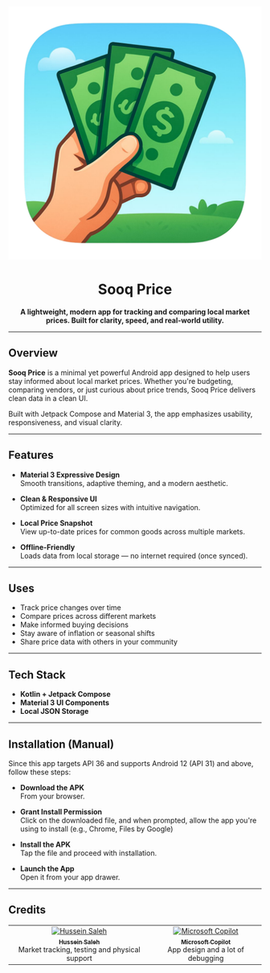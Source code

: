 <div align="center">
  <img src="app/sooq_price.png" width="600" />
</div>

<h1 align="center">Sooq Price</h1>

<p align="center">
  <b>A lightweight, modern app for tracking and comparing local market prices. Built for clarity, speed, and real-world utility.</b>
</p>

---

## Overview

**Sooq Price** is a minimal yet powerful Android app designed to help users stay informed about local market prices. Whether you're budgeting, comparing vendors, or just curious about price trends, Sooq Price delivers clean data in a clean UI.

Built with Jetpack Compose and Material 3, the app emphasizes usability, responsiveness, and visual clarity.

---

## Features

- **Material 3 Expressive Design**  
  Smooth transitions, adaptive theming, and a modern aesthetic.

- **Clean & Responsive UI**  
  Optimized for all screen sizes with intuitive navigation.

- **Local Price Snapshot**  
  View up-to-date prices for common goods across multiple markets.

- **Offline-Friendly**  
  Loads data from local storage — no internet required (once synced).

---

## Uses

- Track price changes over time
- Compare prices across different markets
- Make informed buying decisions
- Stay aware of inflation or seasonal shifts
- Share price data with others in your community

---

## Tech Stack

- **Kotlin + Jetpack Compose**
- **Material 3 UI Components**
- **Local JSON Storage**

---

## Installation (Manual)

Since this app targets API 36 and supports Android 12 (API 31) and above, follow these steps:

- **Download the APK**  
   From your browser.

- **Grant Install Permission**  
   Click on the downloaded file, and when prompted, allow the app you're using to install (e.g., Chrome, Files by Google)

- **Install the APK**  
   Tap the file and proceed with installation.

- **Launch the App**  
   Open it from your app drawer.

---

## Credits

<table>
  <tr>
    <td align="center">
      <a href="https://github.com/hussein1000">
        <img src="https://github.com/hussein1000.png" width="80" height="80" alt="Hussein Saleh"/><br />
        <sub><b>Hussein Saleh</b></sub>
      </a>
      <br />Market tracking, testing and physical support
    </td>
    <td align="center">
      <a href="https://copilot.microsoft.com">
        <img src="https://copilot.microsoft.com/favicon.ico" width="80" height="80" alt="Microsoft Copilot"/><br />
        <sub><b>Microsoft Copilot</b></sub>
      </a>
      <br />App design and a lot of debugging
    </td>
  </tr>
</table>